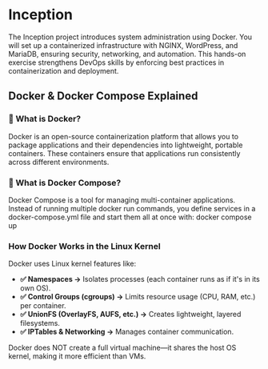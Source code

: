 # Inception

  The Inception project introduces system administration using Docker. You will set up a containerized infrastructure with NGINX, WordPress, and MariaDB, ensuring security, networking, and automation. This hands-on exercise strengthens DevOps skills by enforcing best practices in containerization and deployment.



## Docker & Docker Compose Explained

  ### 📌 What is Docker?
  Docker is an open-source containerization platform that allows you to package applications and their dependencies into lightweight, portable containers. These containers ensure that applications run consistently across different environments.
  ### 📌 What is Docker Compose?
  Docker Compose is a tool for managing multi-container applications. Instead of running multiple docker run commands, you define services in a docker-compose.yml file and start them all at once with: docker compose up
  ### How Docker Works in the Linux Kernel
  Docker uses Linux kernel features like:
  - **✅ Namespaces →** Isolates processes (each container runs as if it's in its own OS).
  - **✅ Control Groups (cgroups) →** Limits resource usage (CPU, RAM, etc.) per container.
  - **✅ UnionFS (OverlayFS, AUFS, etc.) →** Creates lightweight, layered filesystems.
  - **✅ IPTables & Networking →** Manages container communication.

Docker does NOT create a full virtual machine—it shares the host OS kernel, making it more efficient than VMs.
